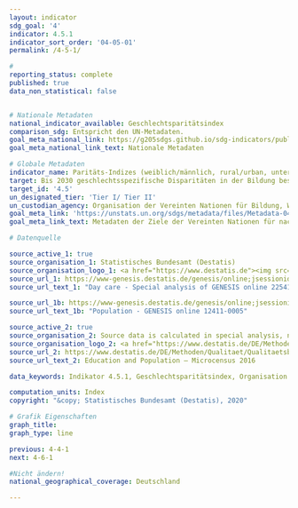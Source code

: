 ```yaml
---
layout: indicator
sdg_goal: '4'
indicator: 4.5.1
indicator_sort_order: '04-05-01'
permalink: /4-5-1/

#
reporting_status: complete
published: true
data_non_statistical: false


# Nationale Metadaten
national_indicator_available: Geschlechtsparitätsindex
comparison_sdg: Entspricht den UN-Metadaten.
goal_meta_national_link: https://g205sdgs.github.io/sdg-indicators/public/MetaDe/4.5.1.pdf
goal_meta_national_link_text: Nationale Metadaten

# Globale Metadaten
indicator_name: Paritäts-Indizes (weiblich/männlich, rural/urban, unterstes/oberstes Vermögensquantil und sonstige, wie z. B. Grad der Behinderung, indigene Bevölkerung und konfliktbetroffen, sobald Daten verfügbar werden) für alle Bildungsindikatoren dieser Liste, die disaggregiert werden können
target: Bis 2030 geschlechtsspezifische Disparitäten in der Bildung beseitigen und den gleichberechtigen Zugang der Schwachen in der Gesellschaft, namentlich von Menschen mit Behinderungen, Angehörigen indigener Völker und Kindern in prekären Situationen, zu allen Bildungs- und Ausbildungsebenen gewährleisten
target_id: '4.5'
un_designated_tier: 'Tier I/ Tier II'
un_custodian_agency: Organisation der Vereinten Nationen für Bildung, Wissenschaft und Kultur (UNESCO)
goal_meta_link: 'https://unstats.un.org/sdgs/metadata/files/Metadata-04-05-01.pdf'
goal_meta_link_text: Metadaten der Ziele der Vereinten Nationen für nachhaltige Entwicklung

# Datenquelle

source_active_1: true
source_organisation_1: Statistisches Bundesamt (Destatis)
source_organisation_logo_1: <a href="https://www.destatis.de"><img src="https://g205sdgs.github.io/sdg-indicators/public/logos/destatis.png" alt="Logo Destatis" /></a>
source_url_1: https://www-genesis.destatis.de/genesis/online;jsessionid=7ECCA7697D857FFC2C5B08D23B17830A.tomcat_GO_2_2
source_url_text_1: "Day care - Special analysis of GENESIS online 22541-0001(age groups only)"

source_url_1b: https://www-genesis.destatis.de/genesis/online;jsessionid=7ECCA7697D857FFC2C5B08D23B17830A.tomcat_GO_2_2
source_url_text_1b: "Population - GENESIS online 12411-0005"

source_active_2: true
source_organisation_2: Source data is calculated in special analysis, not publicly available
source_organisation_logo_2: <a href="https://www.destatis.de/DE/Methoden/Qualitaet/Qualitaetsberichte/Bevoelkerung/einfuehrung.html"><img src="https://g205sdgs.github.io/sdg-indicators/public/LogosEn/gbe.png" alt="No logo available" /></a>
source_url_2: https://www.destatis.de/DE/Methoden/Qualitaet/Qualitaetsberichte/Bevoelkerung/einfuehrung.html
source_url_text_2: Education and Population – Microcensus 2016

data_keywords: Indikator 4.5.1, Geschlechtsparitätsindex, Organisation der Vereinten Nationen für Bildung, Wissenschaft und Kultur (UNESCO)

computation_units: Index
copyright: "&copy; Statistisches Bundesamt (Destatis), 2020"

# Grafik Eigenschaften
graph_title:
graph_type: line

previous: 4-4-1
next: 4-6-1

#Nicht ändern!
national_geographical_coverage: Deutschland

---
```

